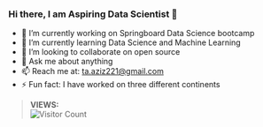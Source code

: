 ### Hi there, I am Aspiring Data Scientist 👋


- 🔭 I’m currently working on Springboard Data Science bootcamp
- 🌱 I’m currently learning Data Science and Machine Learning
- 👯 I’m looking to collaborate on open source
- 💬 Ask me about anything
- 📫 Reach me at: ta.aziz221@gmail.com
- ⚡ Fun fact: I have worked on three different continents




   
>**VIEWS:**          
![Visitor Count](https://profile-counter.glitch.me/{ttariqaziz}/count.svg)


